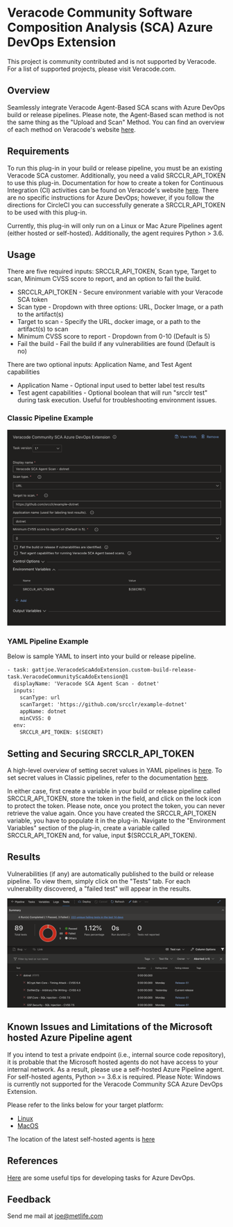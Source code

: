 # Veracode Community Software Composition Analysis (SCA) Azure DevOps Extension

This project is community contributed and is not supported by Veracode. For a list of supported projects, please visit Veracode.com.

## Overview

Seamlessly integrate Veracode Agent-Based SCA scans with Azure DevOps build or release pipelines. Please note, the Agent-Based scan method is not the same thing as the "Upload and Scan" Method. You can find an overview of each method on Veracode's website [here](https://help.veracode.com/reader/9nOkCbEfhLEzMgzr2zCv5Q/8ogXM1j_wRm_AYmyKdrdoQ).

## Requirements

To run this plug-in in your build or release pipeline, you must be an existing Veracode SCA customer. Additionally, you need a valid SRCCLR_API_TOKEN to use this plug-in. Documentation for how to create a token for Continuous Integration (CI) activities can be found on Veracode's website [here](https://help.veracode.com/reader/hHHR3gv0wYc2WbCclECf_A/OdKcJQRbCpa6eUTX03z~Ag). There are no specific instructions for Azure DevOps; however, if you follow the directions for CircleCI you can successfully generate a SRCCLR_API_TOKEN to be used with this plug-in.

Currently, this plug-in will only run on a Linux or Mac Azure Pipelines agent (either hosted or self-hosted). Additionally, the agent requires Python > 3.6.

## Usage

There are five required inputs: SRCCLR_API_TOKEN, Scan type, Target to scan, Minimum CVSS score to report, and an option to fail the build.

* SRCCLR_API_TOKEN - Secure environment variable with your Veracode SCA token
* Scan type - Dropdown with three options: URL, Docker Image, or a path to the artifact(s)
* Target to scan - Specify the URL, docker image, or a path to the artifact(s) to scan
* Minimum CVSS score to report - Dropdown from 0-10 (Default is 5)
* Fail the build - Fail the build if any vulnerabilities are found (Default is no)

There are two optional inputs: Application Name, and Test Agent capabilities

* Application Name - Optional input used to better label test results
* Test agent capabilities - Optional boolean that will run "srcclr test" during task execution. Useful for troubleshooting environment issues.

### Classic Pipeline Example

![SCA Extension](https://github.com/MetLife/VeracodeCommunitySCA/blob/main/images/sca-extension.png)

### YAML Pipeline Example

Below is sample YAML to insert into your build or release pipeline.

``` steps:
- task: gattjoe.VeracodeScaAdoExtension.custom-build-release-task.VeracodeCommunityScaAdoExtension@1
  displayName: 'Veracode SCA Agent Scan - dotnet'
  inputs:
    scanType: url
    scanTarget: 'https://github.com/srcclr/example-dotnet'
    appName: dotnet
    minCVSS: 0
  env:
    SRCCLR_API_TOKEN: $(SECRET)
```

## Setting and Securing SRCCLR_API_TOKEN

A high-level overview of setting secret values in YAML pipelines is [here](https://docs.microsoft.com/en-us/azure/devops/pipelines/process/variables?view=azure-devops&tabs=yaml%2Cbatch#secret-variables). To set secret values in Classic pipelines, refer to the documentation [here](https://docs.microsoft.com/en-us/azure/devops/pipelines/process/variables?view=azure-devops&tabs=yaml%2Cbatch#secret-variables).

In either case, first create a variable in your build or release pipeline called SRCCLR_API_TOKEN, store the token in the field, and click on the lock icon to protect the token. Please note, once you protect the token, you can never retrieve the value again. Once you have created the SRCCLR_API_TOKEN variable, you have to populate it in the plug-in. Navigate to the "Environment Variables" section of the plug-in, create a variable called SRCCLR_API_TOKEN and, for value, input $(SRCCLR_API_TOKEN). 

## Results

Vulnerabilities (if any) are automatically published to the build or release pipeline. To view them, simply click on the "Tests" tab. For each vulnerability discovered, a "failed test" will appear in the results.

![SCA Results](https://github.com/MetLife/VeracodeCommunitySCA/blob/main/images/sca-results.png)

## Known Issues and Limitations of the Microsoft hosted Azure Pipeline agent

If you intend to test a private endpoint (i.e., internal source code repository), it is probable that the Microsoft hosted agents do not have access to your internal network. As a result, please use a self-hosted Azure Pipeline agent. For self-hosted agents, Python >= 3.6.x is required. Please Note: Windows is currently not supported for the Veracode Community SCA Azure DevOps Extension.

Please refer to the links below for your target platform:

* [Linux](https://docs.microsoft.com/en-us/azure/devops/pipelines/agents/v2-linux?view=azure-devops)
* [MacOS](https://docs.microsoft.com/en-us/azure/devops/pipelines/agents/v2-osx?view=azure-devops)

The location of the latest self-hosted agents is [here](https://github.com/microsoft/azure-pipelines-agent)

## References

[Here](https://www.paraesthesia.com/archive/2020/02/25/tips-for-custom-azure-devops-build-tasks/) are some useful tips for developing tasks for Azure DevOps.

## Feedback

Send me mail at joe@metlife.com